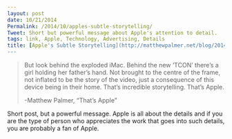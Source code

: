 ```yaml
---
layout: post
date: 10/21/2014
Permalink: /2014/10/apples-subtle-storytelling/
Tweet: Short but powerful message about Apple's attention to detail.
tags: link, Apple, Technology, Advertising, Details
title: [Apple's Subtle Storytelling](http://matthewpalmer.net/blog/2014/10/18/thats-apple/)
---
```


<blockquote>
  <p>But look behind the exploded iMac. Behind the new &#8216;TCON&#8217; there&#8217;s a girl holding her father&#8217;s hand. Not brought to the centre of the frame, not inflated to be the story of the video, just a consequence of this device being in their home. That&#8217;s incredible storytelling. That&#8217;s Apple.</p>
  
  <p>-Matthew Palmer, &#8220;That&#8217;s Apple&#8221;</p>
</blockquote>

<p>Short post, but a powerful message. Apple is all about the details and if you are the type of person who appreciates the work that goes into such details, you are probably a fan of Apple.</p>